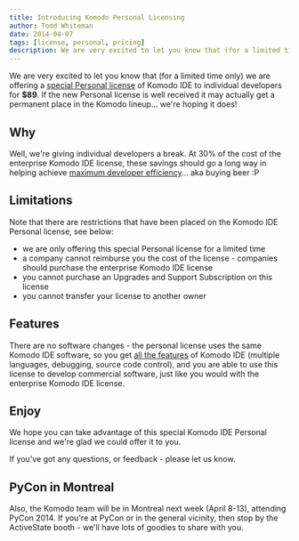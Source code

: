 ```yaml
---
title: Introducing Komodo Personal Licensing
author: Todd Whiteman
date: 2014-04-07
tags: [license, personal, pricing]
description: We are very excited to let you know that (for a limited time only) we are offering a special Personal license of Komodo IDE to individual developers for $89.
---
```


We are very excited to let you know that (for a limited time only) we are
offering a [special Personal license] of Komodo IDE to individual developers
for **$89**. If the new Personal license is well received it may actually get a
permanent place in the Komodo lineup... we're hoping it does!

[special Personal license]: /pricing/

## Why

Well, we're giving individual developers a break. At 30% of the cost of the
enterprise Komodo IDE license, these savings should go a long way in helping
achieve [maximum developer efficiency]... aka buying beer :P

[maximum developer efficiency]: http://xkcd.com/323/

## Limitations

Note that there are restrictions that have been placed on the Komodo IDE
Personal license, see below:
* we are only offering this special Personal license for a limited time
* a company cannot reimburse you the cost of the license - companies should
  purchase the enterprise Komodo IDE license
* you cannot purchase an Upgrades and Support Subscription on this license
* you cannot transfer your license to another owner

## Features

There are no software changes - the personal license uses the same Komodo IDE
software, so you get [all the features] of Komodo IDE (multiple languages,
debugging, source code control), and you are able to use this license to develop
commercial software, just like you would with the enterprise Komodo IDE license.

[all the features]: /features/

## Enjoy

We hope you can take advantage of this special Komodo IDE Personal license and
we're glad we could offer it to you.

If you've got any questions, or feedback - please let us know.

## PyCon in Montreal

Also, the Komodo team will be in Montreal next week (April 8-13), attending
PyCon 2014. If you're at PyCon or in the general vicinity, then stop by the
ActiveState booth - we'll have lots of goodies to share with you.

[PyCon 2014]: https://us.pycon.org/‎

